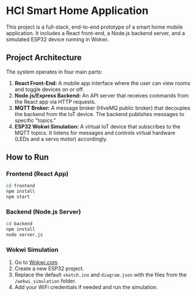 # HCI Smart Home Application

This project is a full-stack, end-to-end prototype of a smart home mobile application. It includes a React front-end, a Node.js backend server, and a simulated ESP32 device running in Wokwi.

## Project Architecture

The system operates in four main parts:
1.  **React Front-End:** A mobile app interface where the user can view rooms and toggle devices on or off.
2.  **Node.js/Express Backend:** An API server that receives commands from the React app via HTTP requests.
3.  **MQTT Broker:** A message broker (HiveMQ public broker) that decouples the backend from the IoT device. The backend publishes messages to specific "topics."
4.  **ESP32 Wokwi Simulation:** A virtual IoT device that subscribes to the MQTT topics. It listens for messages and controls virtual hardware (LEDs and a servo motor) accordingly.



## How to Run
### Frontend (React App)
```bash
cd frontend
npm install
npm start
```
### Backend (Node.js Server)
```bash
cd backend
npm install
node server.js
```
### Wokwi Simulation
1.  Go to [Wokwi.com](https://wokwi.com/).
2.  Create a new ESP32 project.
3.  Replace the default `sketch.ino` and `diagram.json` with the files from the `/wokwi_simulation` folder.
4.  Add your WiFi credentials if needed and run the simulation.
